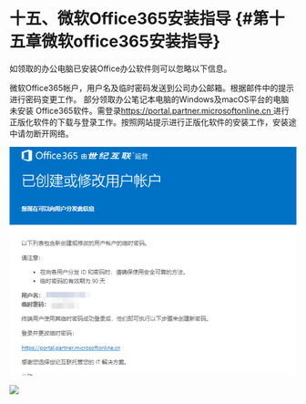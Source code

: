 # 十五、微软Office365安装指导 {#第十五章微软office365安装指导}

如领取的办公电脑已安装Office办公软件则可以忽略以下信息。

微软Office365帐户，用户名及临时密码发送到公司办公邮箱。根据邮件中的提示进行密码变更工作。 部分领取办公笔记本电脑的Windows及macOS平台的电脑未安装 Office365软件。需登录[https://portal.partner.microsoftonline.cn    ](https://portal.partner.microsoftonline.cn进行正版化软件的下载与登录工作。按照网站提示进行正版化软件的安装工作，安装途中请勿断开网络。/)进行正版化软件的下载与登录工作。按照网站提示进行正版化软件的安装工作，安装途中请勿断开网络。

![](/assets/import22.png)



![](https://ws1.sinaimg.cn/large/006tKfTcly1fj2zo8obxyj31c20h0n0s.jpg)



